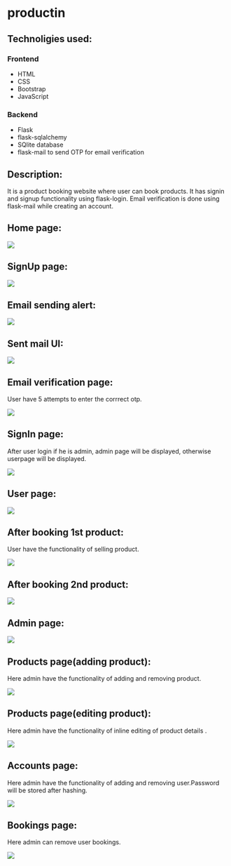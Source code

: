 # productin
<h2>Technoligies used:</h2>
<h3>Frontend</h3>
<ul>
  <li>HTML</li>
  <li>CSS</li>
  <li>Bootstrap</li>
  <li>JavaScript</li>
</ul>
<h3>Backend</h3>
<ul>
  <li>Flask</li>
  <li>flask-sqlalchemy</li>
  <li>SQlite database</li>
  <li>flask-mail to send OTP for email verification</li>
</ul>
<h2>Description:</h2>
<p>It is a product booking website where user can book products. It has signin and signup functionality using flask-login. Email verification is done using flask-mail while creating an account. </p>
<h2>Home page:</h2>
<img src="readme/a.png" >
<h2>SignUp page:</h2>
<img src="readme/b.png" >
<h2>Email sending alert:</h2>
<img src="readme/c.png" >
<h2>Sent mail UI:</h2>
<img src="readme/d.png" >
<h2>Email verification page:</h2>
<p>User have 5 attempts to enter the corrrect otp.</p>
<img src="readme/e.png" >
<h2>SignIn page:</h2>
<p>After user login if he is admin, admin page will be displayed, otherwise userpage will be displayed.</p>
<img src="readme/f.png" >
<h2>User page:</h2>
<img src="readme/g.png" >
<h2>After booking 1st product:</h2>
<p>User have the functionality of selling product.</p>
<img src="readme/h.png" >
<h2>After booking 2nd product:</h2>
<img src="readme/i.png" >
<h2>Admin page:</h2>
<img src="readme/j.png" >
<h2>Products page(adding product):</h2>
<p>Here admin have the functionality of adding and removing product.</p>
<img src="readme/k.png" >
<h2>Products page(editing product):</h2>
<p>Here admin have the functionality of inline editing of product details .</p>
<img src="readme/l.png" >
<h2>Accounts page:</h2>
<p>Here admin have the functionality of adding and removing user.Password will be stored after hashing.</p>
<img src="readme/m.png" >
<h2>Bookings page:</h2>
<p>Here admin can remove user bookings.</p>
<img src="readme/n.png" >
